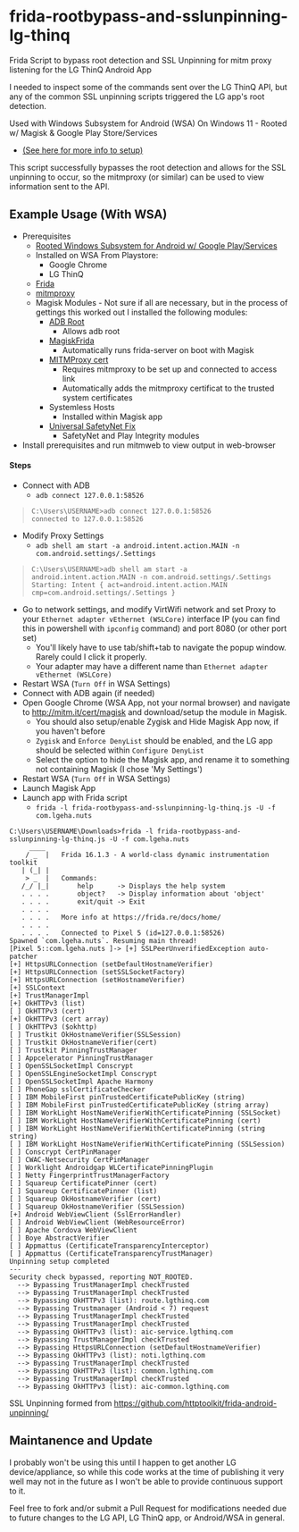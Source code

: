 # frida-rootbypass-and-sslunpinning-lg-thinq
Frida Script to bypass root detection and SSL Unpinning for mitm proxy listening for the LG ThinQ Android App

I needed to inspect some of the commands sent over the LG ThinQ API, but any of the common SSL unpinning scripts triggered the LG app's root detection. 

Used with Windows Subsystem for Android (WSA) On Windows 11 - Rooted w/ Magisk & Google Play Store/Services 

 - [(See here for more info to setup)](https://github.com/LSPosed/MagiskOnWSALocal)

This script successfully bypasses the root detection and allows for the SSL unpinning to occur, so the mitmproxy (or similar) can be used to view information sent to the API. 

## Example Usage (With WSA)
- Prerequisites
  - [Rooted Windows Subsystem for Android w/ Google Play/Services](https://github.com/LSPosed/MagiskOnWSALocal)
  - Installed on WSA From Playstore:
    - Google Chrome
    - LG ThinQ
  - [Frida](https://frida.re/docs/installation/)
  - [mitmproxy](https://docs.mitmproxy.org/stable/overview-installation/)
  - Magisk Modules - Not sure if all are necessary, but in the process of gettings this worked out I installed the following modules:
    - [ADB Root](https://github.com/evdenis/adb_root)
      - Allows adb root
    - [MagiskFrida](https://github.com/ViRb3/magisk-frida)
      - Automatically runs frida-server on boot with Magisk
    - [MITMProxy cert](http://mitm.it/cert/magisk)
      - Requires mitmproxy to be set up and connected to access link
      - Automatically adds the mitmproxy certificat to the trusted system certificates
    - Systemless Hosts
      - Installed within Magisk app
    - [Universal SafetyNet Fix](https://github.com/kdrag0n/safetynet-fix)
      - SafetyNet and Play Integrity modules
- Install prerequisites and run mitmweb to view output in web-browser
#### Steps  
- Connect with ADB
  - `adb connect 127.0.0.1:58526`
>```console
>C:\Users\USERNAME>adb connect 127.0.0.1:58526
>connected to 127.0.0.1:58526
>```
- Modify Proxy Settings
  - `adb shell am start -a android.intent.action.MAIN -n com.android.settings/.Settings`
>```console
>C:\Users\USERNAME>adb shell am start -a android.intent.action.MAIN -n com.android.settings/.Settings
>Starting: Intent { act=android.intent.action.MAIN cmp=com.android.settings/.Settings }
>```
  - Go to network settings, and modify VirtWifi network and set Proxy to your `Ethernet adapter vEthernet (WSLCore)` interface IP (you can find this in powershell with `ipconfig` command) and port 8080 (or other port set)
    - You'll likely have to use tab/shift+tab to navigate the popup window. Rarely could I click it properly.
    - Your adapter may have a different name than `Ethernet adapter vEthernet (WSLCore)`
- Restart WSA (`Turn Off` in WSA Settings)
- Connect with ADB again (if needed)
- Open Google Chrome (WSA App, not your normal browser) and navigate to http://mitm.it/cert/magisk and download/setup the module in Magisk.
  - You should also setup/enable Zygisk and Hide Magisk App now, if you haven't before
  - `Zygisk` and `Enforce DenyList` should be enabled, and the LG app should be selected within `Configure DenyList`
  - Select the option to hide the Magisk app, and rename it to something not containing Magisk (I chose 'My Settings')
- Restart WSA (`Turn Off` in WSA Settings)
- Launch Magisk App
- Launch app with Frida script
  - `frida -l frida-rootbypass-and-sslunpinning-lg-thinq.js -U -f com.lgeha.nuts`
```dosbatch
C:\Users\USERNAME\Downloads>frida -l frida-rootbypass-and-sslunpinning-lg-thinq.js -U -f com.lgeha.nuts
     ____
    / _  |   Frida 16.1.3 - A world-class dynamic instrumentation toolkit
   | (_| |
    > _  |   Commands:
   /_/ |_|       help      -> Displays the help system
   . . . .       object?   -> Display information about 'object'
   . . . .       exit/quit -> Exit
   . . . .
   . . . .   More info at https://frida.re/docs/home/
   . . . .
   . . . .   Connected to Pixel 5 (id=127.0.0.1:58526)
Spawned `com.lgeha.nuts`. Resuming main thread!
[Pixel 5::com.lgeha.nuts ]-> [+] SSLPeerUnverifiedException auto-patcher
[+] HttpsURLConnection (setDefaultHostnameVerifier)
[+] HttpsURLConnection (setSSLSocketFactory)
[+] HttpsURLConnection (setHostnameVerifier)
[+] SSLContext
[+] TrustManagerImpl
[+] OkHTTPv3 (list)
[ ] OkHTTPv3 (cert)
[+] OkHTTPv3 (cert array)
[ ] OkHTTPv3 ($okhttp)
[ ] Trustkit OkHostnameVerifier(SSLSession)
[ ] Trustkit OkHostnameVerifier(cert)
[ ] Trustkit PinningTrustManager
[ ] Appcelerator PinningTrustManager
[ ] OpenSSLSocketImpl Conscrypt
[ ] OpenSSLEngineSocketImpl Conscrypt
[ ] OpenSSLSocketImpl Apache Harmony
[ ] PhoneGap sslCertificateChecker
[ ] IBM MobileFirst pinTrustedCertificatePublicKey (string)
[ ] IBM MobileFirst pinTrustedCertificatePublicKey (string array)
[ ] IBM WorkLight HostNameVerifierWithCertificatePinning (SSLSocket)
[ ] IBM WorkLight HostNameVerifierWithCertificatePinning (cert)
[ ] IBM WorkLight HostNameVerifierWithCertificatePinning (string string)
[ ] IBM WorkLight HostNameVerifierWithCertificatePinning (SSLSession)
[ ] Conscrypt CertPinManager
[ ] CWAC-Netsecurity CertPinManager
[ ] Worklight Androidgap WLCertificatePinningPlugin
[ ] Netty FingerprintTrustManagerFactory
[ ] Squareup CertificatePinner (cert)
[ ] Squareup CertificatePinner (list)
[ ] Squareup OkHostnameVerifier (cert)
[ ] Squareup OkHostnameVerifier (SSLSession)
[+] Android WebViewClient (SslErrorHandler)
[ ] Android WebViewClient (WebResourceError)
[ ] Apache Cordova WebViewClient
[ ] Boye AbstractVerifier
[ ] Appmattus (CertificateTransparencyInterceptor)
[ ] Appmattus (CertificateTransparencyTrustManager)
Unpinning setup completed
---
Security check bypassed, reporting NOT_ROOTED.
  --> Bypassing TrustManagerImpl checkTrusted
  --> Bypassing TrustManagerImpl checkTrusted
  --> Bypassing OkHTTPv3 (list): route.lgthinq.com
  --> Bypassing Trustmanager (Android < 7) request
  --> Bypassing TrustManagerImpl checkTrusted
  --> Bypassing TrustManagerImpl checkTrusted
  --> Bypassing OkHTTPv3 (list): aic-service.lgthinq.com
  --> Bypassing TrustManagerImpl checkTrusted
  --> Bypassing HttpsURLConnection (setDefaultHostnameVerifier)
  --> Bypassing OkHTTPv3 (list): noti.lgthinq.com
  --> Bypassing TrustManagerImpl checkTrusted
  --> Bypassing OkHTTPv3 (list): common.lgthinq.com
  --> Bypassing TrustManagerImpl checkTrusted
  --> Bypassing OkHTTPv3 (list): aic-common.lgthinq.com
```

SSL Unpinning formed from https://github.com/httptoolkit/frida-android-unpinning/


## Maintanence and Update

I probably won't be using this until I happen to get another LG device/appliance, so while this code works at the time of publishing it very well may not in the future as I won't be able to provide continuous support to it.

Feel free to fork and/or submit a Pull Request for modifications needed due to future changes to the LG API, LG ThinQ app, or Android/WSA in general. 
